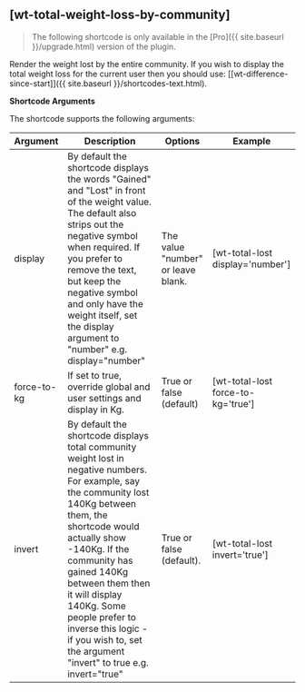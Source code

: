 
## [wt-total-weight-loss-by-community]

> The following shortcode is only available in the [Pro]({{ site.baseurl }}/upgrade.html) version of the plugin.

Render the weight lost by the entire community. If you wish to display the total weight loss for the current user then you should use: [[wt-difference-since-start]]({{ site.baseurl }}/shortcodes-text.html).

**Shortcode Arguments**
 
The shortcode supports the following arguments:
 
| Argument | Description | Options | Example |
|--|--|--|--|
|display	|By default the shortcode displays the words "Gained" and "Lost" in front of the weight value. The default also strips out the negative symbol when required. If you prefer to remove the text, but keep the negative symbol and only have the weight itself, set the display argument to "number" e.g. display="number"|	The value "number" or leave blank.|	[wt-total-lost display='number']
|force-to-kg	|If set to true, override global and user settings and display in Kg.	|True or false (default)	|[wt-total-lost force-to-kg='true']
|invert	|By default the shortcode displays total community weight lost in negative numbers. For example, say the community lost 140Kg between them, the shortcode would actually show -140Kg. If the community has gained 140Kg between them then it will display 140Kg. Some people prefer to inverse this logic - if you wish to, set the argument "invert" to true e.g. invert="true"	|True or false (default).|	[wt-total-lost invert='true']
